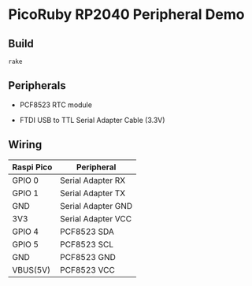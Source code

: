 # PicoRuby RP2040 Peripheral Demo

## Build

```console
rake
```

## Peripherals

- PCF8523 RTC module

- FTDI USB to TTL Serial Adapter Cable (3.3V)

## Wiring

|Raspi Pico|Peripheral|
|---------------|----------|
|GPIO 0|Serial Adapter RX|
|GPIO 1|Serial Adapter TX|
|GND|Serial Adapter GND|
|3V3|Serial Adapter VCC|
|GPIO 4|PCF8523 SDA|
|GPIO 5|PCF8523 SCL|
|GND|PCF8523 GND|
|VBUS(5V)|PCF8523 VCC|
